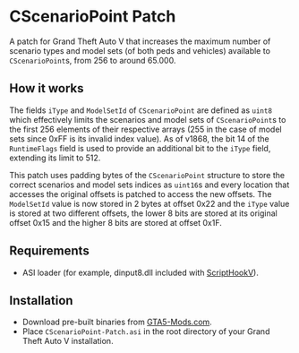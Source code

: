 # CScenarioPoint Patch

A patch for Grand Theft Auto V that increases the maximum number of scenario types and model sets (of both peds and vehicles) available to `CScenarioPoint`s, from 256 to around 65.000.

## How it works

The fields `iType` and `ModelSetId` of `CScenarioPoint` are defined as `uint8` which effectively limits the scenarios and model sets of `CScenarioPoint`s to the first 256 elements of their respective arrays (255 in the case of model sets since 0xFF is its invalid index value). As of v1868, the bit 14 of the `RuntimeFlags` field is used to provide an additional bit to the `iType` field, extending its limit to 512.

This patch uses padding bytes of the `CScenarioPoint` structure to store the correct scenarios and model sets indices as `uint16`s and every location that accesses the original offsets is patched to access the new offsets. The `ModelSetId` value is now stored in 2 bytes at offset 0x22 and the `iType` value is stored at two different offsets, the lower 8 bits are stored at its original offset 0x15 and the higher 8 bits are stored at offset 0x1F.

## Requirements

* ASI loader (for example, dinput8.dll included with [ScriptHookV](http://www.dev-c.com/gtav/scripthookv/)).

## Installation

* Download pre-built binaries from [GTA5-Mods.com](https://www.gta5-mods.com/scripts/cscenariopoint-patch).
* Place `CScenarioPoint-Patch.asi` in the root directory of your Grand Theft Auto V installation.
